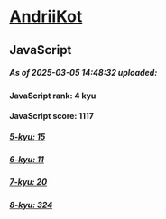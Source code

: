 # [AndriiKot](https://www.codewars.com/users/AndriiKot) 

## JavaScript

##### As of 2025-03-05 14:48:32 uploaded:

#### JavaScript rank: 4 kyu

#### JavaScript score: 1117

##### [5-kyu: 15](https://github.com/AndriiKot/JavaScript__CodeWars/tree/main/kyu-5)

##### [6-kyu: 11](https://github.com/AndriiKot/JavaScript__CodeWars/tree/main/kyu-6)

##### [7-kyu: 20](https://github.com/AndriiKot/JavaScript__CodeWars/tree/main/kyu-7)

##### [8-kyu: 324](https://github.com/AndriiKot/JavaScript__CodeWars/tree/main/kyu-8)

